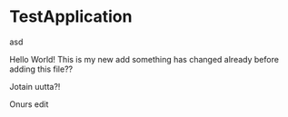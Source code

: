TestApplication
=====

asd

Hello World!
This is my new add
something has changed already before adding this file??

Jotain uutta?!

Onurs edit
